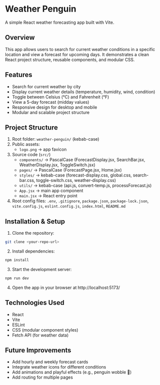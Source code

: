 # Weather Penguin

A simple React weather forecasting app built with Vite.

## Overview
This app allows users to search for current weather conditions in a specific location and view a forecast for upcoming days. It demonstrates a clean React project structure, reusable components, and modular CSS.

## Features
- Search for current weather by city
- Display current weather details (temperature, humidity, wind, condition)
- Toggle between Celsius (°C) and Fahrenheit (°F)
- View a 5-day forecast (midday values)
- Responsive design for desktop and mobile
- Modular and scalable project structure

## Project Structure

1. Root folder: `weather-penguin/` (kebab-case)
2. Public assets:  
   - `logo.png` → app favicon  
3. Source code (`src/`)
    - `components/` → PascalCase (ForecastDisplay.jsx, SearchBar.jsx, WeatherDisplay.jsx, ToggleSwitch.jsx)
    - `pages/` → PascalCase (ForecastPage.jsx, Home.jsx)
    - `styles/` → kebab-case (forecast-display.css, global.css, search-bar.css, toggle-switch.css, weather-display.css)
    - `utils/` → kebab-case (api.js, convert-temp.js, processForecast.js)
    - `App.jsx` → main app component
    - `main.jsx` → React entry point
4. Root config files: `.env`, `.gitignore`, `package.json`, `package-lock.json`, `vite.config.js`, `eslint.config.js`, `index.html`, `README.md`

## Installation & Setup

1. Clone the repository:

```bash
git clone <your-repo-url>
```
2. Install dependencies:

```bash
npm install
```

3. Start the development server:
```bash
npm run dev
```

4. Open the app in your browser at http://localhost:5173/

## Technologies Used

- React
- Vite
- ESLint
- CSS (modular component styles)
- Fetch API (for weather data)

## Future Improvements

- Add hourly and weekly forecast cards
- Integrate weather icons for different conditions
- Add animations and playful effects (e.g., penguin wobble 🐧)
- Add routing for multiple pages



